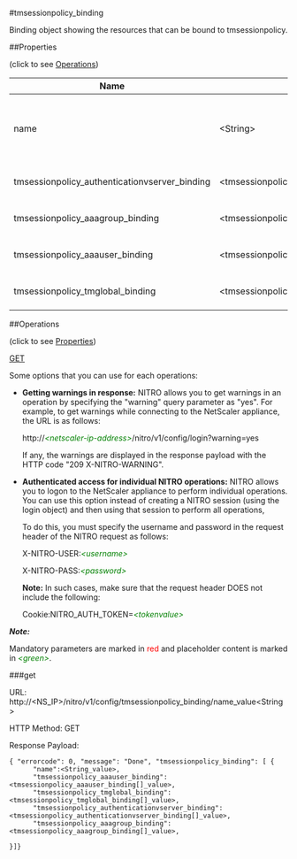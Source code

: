#tmsessionpolicy_binding

Binding object showing the resources that can be bound to tmsessionpolicy.


##Properties 
<span>(click to see [Operations](#operations))</span>


<table><thead><tr><th>Name</th><th> Data Type</th><th> Permissions</th><th>Description</th></tr></thead><tbody><tr><td>name</td><td>&lt;String></td><td>Read-write</td><td>Name of the session policy for which to display detailed information.&lt;br>Minimum length = 1</td><tr><tr><td>tmsessionpolicy_authenticationvserver_binding</td><td>&lt;tmsessionpolicy_authenticationvserver_binding[]></td><td>Read-only</td><td>authenticationvserver that can be bound to tmsessionpolicy.</td><tr><tr><td>tmsessionpolicy_aaagroup_binding</td><td>&lt;tmsessionpolicy_aaagroup_binding[]></td><td>Read-only</td><td>aaagroup that can be bound to tmsessionpolicy.</td><tr><tr><td>tmsessionpolicy_aaauser_binding</td><td>&lt;tmsessionpolicy_aaauser_binding[]></td><td>Read-only</td><td>aaauser that can be bound to tmsessionpolicy.</td><tr><tr><td>tmsessionpolicy_tmglobal_binding</td><td>&lt;tmsessionpolicy_tmglobal_binding[]></td><td>Read-only</td><td>tmglobal that can be bound to tmsessionpolicy.</td><tr></tbody></table>
##Operations 
<span>(click to see [Properties](#properties))</span>


[GET](#get)


Some options that you can use for each operations:
<ul><li><p><b>Getting warnings in response:</b> NITRO allows you to get warnings in an operation by specifying the "warning" query parameter as "yes". For example, to get warnings while connecting to the NetScaler appliance, the URL is as follows:</p><p>http://<span style="color:green;font-style:italic;">&lt;netscaler-ip-address&gt;</span>/nitro/v1/config/login?warning=yes</p><p>If any, the warnings are displayed in the response payload with the HTTP code "209 X-NITRO-WARNING".</p></li><li><p><b>Authenticated access for individual NITRO operations:</b> NITRO allows you to logon to the NetScaler appliance to perform individual operations. You can use this option instead of creating a NITRO session (using the login object) and then using that session to perform all operations,</p><p>To do this, you must specify the username and password in the request header of the NITRO request as follows:</p><p>X-NITRO-USER:<span style="color:green;font-style:italic;">&lt;username&gt;</span></p><p>X-NITRO-PASS:<span style="color:green;font-style:italic;">&lt;password&gt;</span></p><p><b>Note:</b> In such cases, make sure that the request header DOES not include the following:</p><p>Cookie:NITRO_AUTH_TOKEN=<span style="color:green;font-style:italic;">&lt;tokenvalue&gt;</span></p></li></ul>



***Note:*** 
Mandatory parameters are marked in <span style="color:#FF0000;">red</span> and placeholder content is marked in <span style="color:green;font-style:italic">&lt;green&gt;</span>.

###get



URL: http://&lt;NS_IP&gt;/nitro/v1/config/tmsessionpolicy_binding/name_value&lt;String&gt;
HTTP Method: GET
Response Payload: ```{ "errorcode": 0, "message": "Done", "tmsessionpolicy_binding": [ {      "name":<String_value>,      "tmsessionpolicy_aaauser_binding":<tmsessionpolicy_aaauser_binding[]_value>,      "tmsessionpolicy_tmglobal_binding":<tmsessionpolicy_tmglobal_binding[]_value>,      "tmsessionpolicy_authenticationvserver_binding":<tmsessionpolicy_authenticationvserver_binding[]_value>,      "tmsessionpolicy_aaagroup_binding":<tmsessionpolicy_aaagroup_binding[]_value>,}]}```



